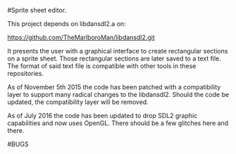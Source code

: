 #Sprite sheet editor.

This project depends on libdansdl2.a on:

https://github.com/TheMarlboroMan/libdansdl2.git

It presents the user with a graphical interface to create rectangular sections on a sprite sheet. Those rectangular sections are later saved to a text file. The format of said text file is compatible with other tools in these repositories.

As of November 5th 2015 the code has been patched with a compatibility layer to support many radical changes to the libdansdl2. Should the code be updated, the compatibility layer will be removed.

As of July 2016 the code has been updated to drop SDL2 graphic capabilities and now uses OpenGL. There should be a few glitches here and there.

#BUGS

